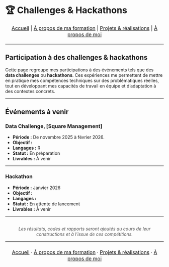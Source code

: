 # 🏆 Challenges & Hackathons

<nav style="text-align:center; font-size:16px; margin-bottom:20px;">
  <a href="index.html">Accueil</a> |
  <a href="matieres.html">À propos de ma formation</a> |
  <a href="projets.html">Projets & réalisations</a> |
  <a href="cv.html">À propos de moi</a>
</nav>

---

## Participation à des challenges & hackathons

Cette page regroupe mes participations à des événements tels que des **data challenges** ou **hackathons**.
Ces expériences me permettent de mettre en pratique mes compétences techniques sur des problématiques réelles, tout en développant mes capacités de travail en équipe et d’adaptation à des contextes concrets.

---

## Événements à venir

### Data Challenge, [Square Management]
- **Période :** De novembre 2025 à février 2026.
- **Objectif :**  
- **Langages :** R  
- **Statut :** En préparation  
- **Livrables :** À venir

---

### Hackathon 
- **Période :** Janvier 2026  
- **Objectif :** 
- **Langages :** 
- **Statut :** En attente de lancement  
- **Livrables :** À venir

---

<p style="text-align:center; font-style:italic; color:#555; margin-top:30px;">
Les résultats, codes et rapports seront ajoutés au cours de leur constructions et à l’issue de ces compétitions.
</p>

---

<p style="text-align:center; font-size:16px; margin:24px 0;">
  <a href="index.html">Accueil</a> ·
  <a href="matieres.html">À propos de ma formation</a> ·
  <a href="projets.html">Projets & réalisations</a> ·
  <a href="cv.html">À propos de moi</a>
</p>
